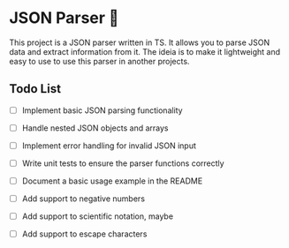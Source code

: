 # JSON Parser 🤯

This project is a JSON parser written in TS. It allows you to parse JSON data and extract information from it. The ideia is to make it lightweight and easy to use to use this parser in another projects.

## Todo List

- [ ] Implement basic JSON parsing functionality
- [ ] Handle nested JSON objects and arrays
- [ ] Implement error handling for invalid JSON input
- [ ] Write unit tests to ensure the parser functions correctly
- [ ] Document a basic usage example in the README
- [ ] Add support to negative numbers
- [ ] Add support to scientific notation, maybe
- [ ] Add support to escape characters


